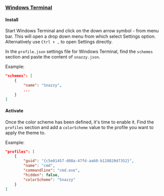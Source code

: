 ### [Windows Terminal](https://github.com/microsoft/terminal)

#### Install

Start Windows Terminal and click on the down arrow symbol `˅` from menu bar. This will open a drop down menu from which select Settings option. Alternatively use `Ctrl + ,` to open Settings directly.

In the `profile.json` settings file for Windows Terminal, find the `schemes` section and paste the content of `snazzy.json`.

Example:

```json
"schemes": [
	{
		"name": "Snazzy",
		...
	}
]
```

#### Activate

Once the color scheme has been defined, it's time to enable it. Find the `profiles` section and add a `colorScheme` value to the profile you want to apply the theme to.

Example:

```json
"profiles": [
	{
		"guid": "{c5e01457-d08a-47fd-aa60-b128820d7352}",
		"name": "cmd",
		"commandline": "cmd.exe",
		"hidden": false,
		"colorScheme": "Snazzy"
	}
]
```

